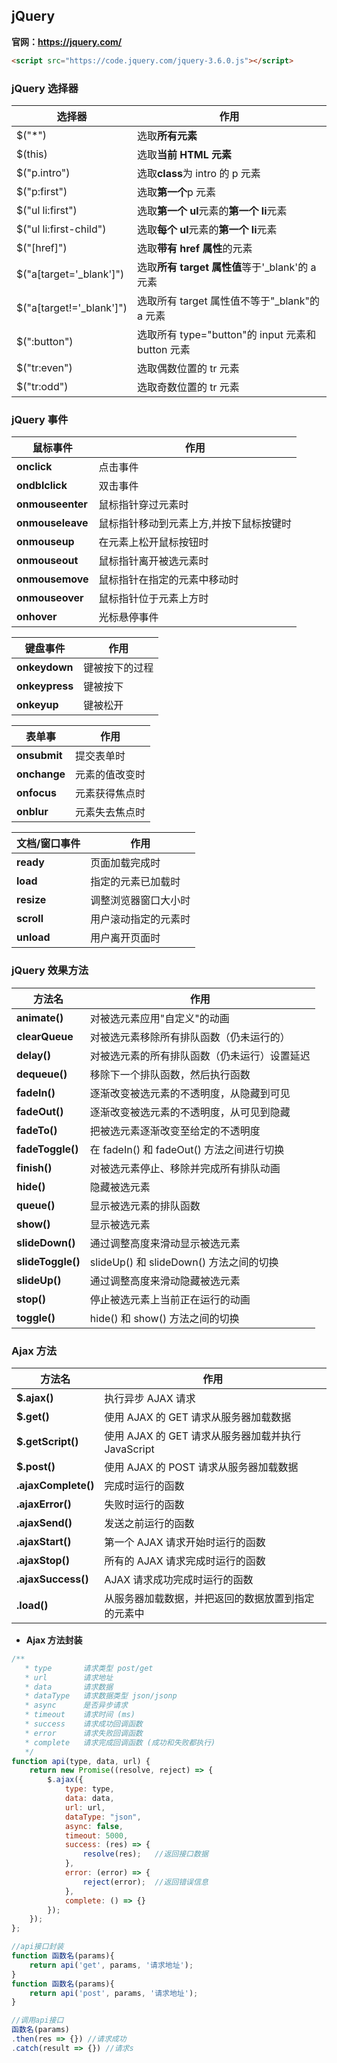 ## jQuery

**官网：<https://jquery.com/>**

```html
<script src="https://code.jquery.com/jquery-3.6.0.js"></script>
```

### jQuery 选择器

| 选择器                    | 作用                                              |
| ------------------------- | ------------------------------------------------- |
| \$("\*")                  | 选取**所有元素**                                  |
| \$(this)                  | 选取**当前 HTML 元素**                            |
| \$("p.intro")             | 选取**class**为 intro 的 p 元素                   |
| \$("p:first")             | 选取**第一个**p 元素                              |
| \$("ul li:first")         | 选取**第一个 ul**元素的**第一个 li**元素          |
| \$("ul li:first-child")   | 选取**每个 ul**元素的**第一个 li**元素            |
| \$("[href]")              | 选取**带有 href 属性**的元素                      |
| \$("a[target='_blank']")  | 选取**所有 target 属性值**等于'\_blank'的 a 元素  |
| \$("a[target!='_blank']") | 选取所有 target 属性值不等于"\_blank"的 a 元素    |
| \$(":button")             | 选取所有 type="button"的 input 元素和 button 元素 |
| \$("tr:even")             | 选取偶数位置的 tr 元素                            |
| \$("tr:odd")              | 选取奇数位置的 tr 元素                            |

### jQuery 事件

| 鼠标事件       | 作用                                    |
| -------------- | --------------------------------------- |
| **onclick**      | 点击事件                                |
| **ondblclick**   | 双击事件                                |
| **onmouseenter** | 鼠标指针穿过元素时                      |
| **onmouseleave** | 鼠标指针移动到元素上方,并按下鼠标按键时 |
| **onmouseup**    | 在元素上松开鼠标按钮时                  |
| **onmouseout**   | 鼠标指针离开被选元素时                  |
| **onmousemove**  | 鼠标指针在指定的元素中移动时            |
| **onmouseover**  | 鼠标指针位于元素上方时                  |
| **onhover**      | 光标悬停事件                            |

| 键盘事件     | 作用           |
| ------------ | -------------- |
| **onkeydown**  | 键被按下的过程 |
| **onkeypress** | 键被按下       |
| **onkeyup**    | 键被松开       |

| 表单事     | 作用           |
| ---------- | -------------- |
| **onsubmit** | 提交表单时     |
| **onchange** | 元素的值改变时 |
| **onfocus**  | 元素获得焦点时 |
| **onblur**   | 元素失去焦点时 |

| 文档/窗口事件 | 作用                 |
| ------------- | -------------------- |
| **ready**     | 页面加载完成时       |
| **load**      | 指定的元素已加载时   |
| **resize**    | 调整浏览器窗口大小时 |
| **scroll**    | 用户滚动指定的元素时 |
| **unload**    | 用户离开页面时       |

### jQuery 效果方法

| 方法名            | 作用                                         |
| ----------------- | -------------------------------------------- |
| **animate()**     | 对被选元素应用"自定义"的动画                 |
| **clearQueue**    | 对被选元素移除所有排队函数（仍未运行的）     |
| **delay()**       | 对被选元素的所有排队函数（仍未运行）设置延迟 |
| **dequeue()**     | 移除下一个排队函数，然后执行函数             |
| **fadeIn()**      | 逐渐改变被选元素的不透明度，从隐藏到可见     |
| **fadeOut()**     | 逐渐改变被选元素的不透明度，从可见到隐藏     |
| **fadeTo()**      | 把被选元素逐渐改变至给定的不透明度           |
| **fadeToggle()**  | 在 fadeIn() 和 fadeOut() 方法之间进行切换    |
| **finish()**      | 对被选元素停止、移除并完成所有排队动画       |
| **hide()**        | 隐藏被选元素                                 |
| **queue()**       | 显示被选元素的排队函数                       |
| **show()**        | 显示被选元素                                 |
| **slideDown()**   | 通过调整高度来滑动显示被选元素               |
| **slideToggle()** | slideUp() 和 slideDown() 方法之间的切换      |
| **slideUp()**     | 通过调整高度来滑动隐藏被选元素               |
| **stop()**        | 停止被选元素上当前正在运行的动画             |
| **toggle()**      | hide() 和 show() 方法之间的切换              |

### Ajax 方法

| 方法名              | 作用                                               |
| ------------------- | -------------------------------------------------- |
| **\$.ajax()**       | 执行异步 AJAX 请求                                 |
| **\$.get()**        | 使用 AJAX 的 GET 请求从服务器加载数据              |
| **\$.getScript()**  | 使用 AJAX 的 GET 请求从服务器加载并执行 JavaScript |
| **\$.post()**       | 使用 AJAX 的 POST 请求从服务器加载数据             |
| **.ajaxComplete()** | 完成时运行的函数                                   |
| **.ajaxError()**    | 失败时运行的函数                                   |
| **.ajaxSend()**     | 发送之前运行的函数                                 |
| **.ajaxStart()**    | 第一个 AJAX 请求开始时运行的函数                   |
| **.ajaxStop()**     | 所有的 AJAX 请求完成时运行的函数                   |
| **.ajaxSuccess()**  | AJAX 请求成功完成时运行的函数                      |
| **.load()**         | 从服务器加载数据，并把返回的数据放置到指定的元素中 |

- **Ajax 方法封装**

```js
/**
   * type 		请求类型 post/get
   * url 		请求地址
   * data		请求数据
   * dataType	请求数据类型 json/jsonp
   * async		是否异步请求
   * timeout	请求时间 (ms)
   * success 	请求成功回调函数
   * error 		请求失败回调函数
   * complete	请求完成回调函数 (成功和失败都执行)
   */
function api(type, data, url) {
    return new Promise((resolve, reject) => {
        $.ajax({
			type: type,
			data: data,
			url: url,
			dataType: "json",
   			async: false,
   			timeout: 5000,
			success: (res) => {
				resolve(res); 	//返回接口数据
			},
			error: (error) => {
				reject(error);  //返回错误信息
			},
        	complete: () => {}
		});
    });
};

//api接口封装
function 函数名(params){
	return api('get', params, '请求地址');
}
function 函数名(params){
	return api('post', params, '请求地址');
}

//调用api接口
函数名(params)
.then(res => {}) //请求成功
.catch(result => {}) //请求s
```

